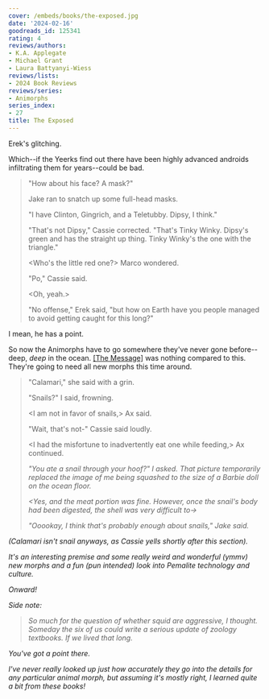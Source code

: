 ```yaml
---
cover: /embeds/books/the-exposed.jpg
date: '2024-02-16'
goodreads_id: 125341
rating: 4
reviews/authors:
- K.A. Applegate
- Michael Grant
- Laura Battyanyi-Wiess
reviews/lists:
- 2024 Book Reviews
reviews/series:
- Animorphs
series_index:
- 27
title: The Exposed
---
```

Erek's glitching. 

Which--if the Yeerks find out there have been highly advanced androids infiltrating them for years--could be bad. 

> "How about his face? A mask?"
> 
>  Jake ran to snatch up some full-head masks.
> 
> "I have Clinton, Gingrich, and a Teletubby. Dipsy, I think."
> 
> "That's not Dipsy," Cassie corrected. "That's Tinky Winky. Dipsy's green and has the straight up thing. Tinky Winky's the one with the triangle."
> 
> <Who's the little red one?> Marco wondered.
> 
> "Po," Cassie said.
> 
> <Oh, yeah.>
> 
> "No offense," Erek said, "but how on Earth have you people managed to avoid getting caught for this long?"

I mean, he has a point. 


So now the Animorphs have to go somewhere they've never gone before--deep, *deep* in the ocean. [[The Message]]() was nothing compared to this. They're going to need all new morphs this time around. 


> "Calamari," she said with a grin.
> 
> "Snails?" I said, frowning.
> 
> <I am not in favor of snails,> Ax said.
> 
> "Wait, that's not-" Cassie said loudly.
> 
> <I had the misfortune to inadvertently eat one while feeding,> Ax continued. <I did not see it in time. I stepped on it and digested it.>
> 
> "You ate a snail through your hoof?" I asked. That picture temporarily replaced the image of me being squashed to the size of a Barbie doll on the ocean floor.
> 
> <Yes, and the meat portion was fine. However, once the snail's body had been digested, the shell was very difficult to->
> 
> "Ooookay, I think that's probably enough about snails," Jake said.

(Calamari isn't snail anyways, as Cassie yells shortly after this section). 

It's an interesting premise and some really weird and wonderful (ymmv) new morphs and a fun (pun intended) look into Pemalite technology and culture. 

Onward!

<!--more-->

Side note:

> *So much for the question of whether squid are aggressive*, I thought. Someday the six of us could write a serious update of zoology textbooks. If we lived that long.

You've got a point there.

I've never really looked up just how accurately they go into the details for any particular animal morph, but assuming it's mostly right, I learned quite a bit from these books!